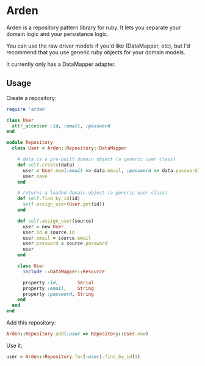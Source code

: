 # Arden

Arden is a repository pattern library for ruby. It lets you separate your domain logic and your persistance logic.

You can use the raw driver models if you'd like (DataMapper, etc), but I'd recommend that you use generic ruby objects for your domain models.

It currently only has a DataMapper adapter.

## Usage

Create a repository:

```ruby
require 'arden'

class User
  attr_accessor :id, :email, :password
end

module Repository
  class User < Arden::Repository::DataMapper

    # data is a pre-built domain object (a generic user class)
    def self.create(data)
      user = User.new(:email => data.email, :password => data.password)
      user.save
    end

    # returns a loaded domain object (a generic user class)
    def self.find_by_id(id)
      self.assign_user(User.get(id))
    end

    def self.assign_user(source)
      user = new User
      user.id = source.id
      user.email = source.email
      user.password = source.password
      user
    end

    class User
      include ::DataMapper::Resource

      property :id,       Serial
      property :email,    String
      property :password, String
    end
  end
end
```

Add this repository:

```ruby
Arden::Repository.add(:user => Repository::User.new)
```

Use it:

```ruby
user = Arden::Repository.for(:user).find_by_id(1)
```
